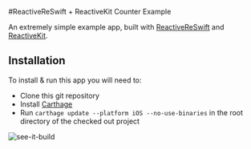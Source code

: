#ReactiveReSwift + ReactiveKit Counter Example

An extremely simple example app, built with [ReactiveReSwift](https://github.com/ReSwift/ReactiveReSwift) and [ReactiveKit](https://github.com/ReactiveKit/ReactiveKit).

## Installation

To install & run this app you will need to:

- Clone this git repository
- Install [Carthage](https://github.com/carthage/carthage)
- Run `carthage update --platform iOS --no-use-binaries` in the root directory of the checked out project

![see-it-build](xcode-8.1.gif)
